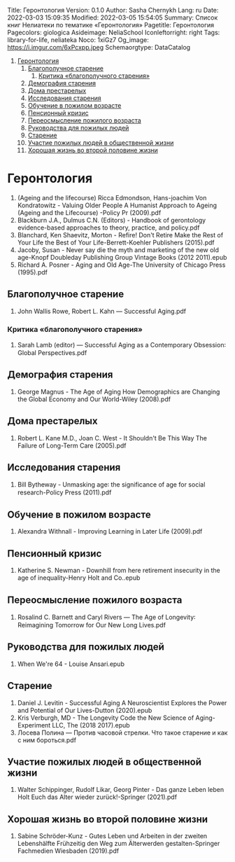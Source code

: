 Title: Геронтология
Version: 0.1.0
Author: Sasha Chernykh
Lang: ru
Date: 2022-03-03 15:09:35
Modified: 2022-03-05 15:54:05
Summary: Список книг Нелиатеки по тематике «Геронтология»
Pagetitle: Геронтология
Pagecolors: giologica
Asideimage: NeliaSchool
Iconleftorright: right
Tags: library-for-life, neliateka
Noco: 1xiGz7
Og_image: https://i.imgur.com/6xPcxpp.jpeg
Schemaorgtype: DataCatalog

<!-- MarkdownTOC -->

1. [Геронтология](#Геронтология)
	1. [Благополучное старение](#Благополучное-старение)
		1. [Критика «благополучного старения»](#Критика-«благополучного-старения»)
	1. [Демография старения](#Демография-старения)
	1. [Дома престарелых](#Дома-престарелых)
	1. [Исследования старения](#Исследования-старения)
	1. [Обучение в пожилом возрасте](#Обучение-в-пожилом-возрасте)
	1. [Пенсионный кризис](#Пенсионный-кризис)
	1. [Переосмысление пожилого возраста](#Переосмысление-пожилого-возраста)
	1. [Руководства для пожилых людей](#Руководства-для-пожилых-людей)
	1. [Старение](#Старение)
	1. [Участие пожилых людей в общественной жизни](#Участие-пожилых-людей-в-общественной-жизни)
	1. [Хорошая жизнь во второй половине жизни](#Хорошая-жизнь-во-второй-половине-жизни)

<!-- /MarkdownTOC -->

<a id="Геронтология"></a>
# Геронтология

1. (Ageing and the lifecourse) Ricca Edmondson, Hans-joachim Von Kondratowitz - Valuing Older People A Humanist Approach to Ageing (Ageing and the Lifecourse) -Policy Pr (2009).pdf
1. Blackburn J.A., Dulmus C.N. (Editors) - Handbook of gerontology evidence-based approaches to theory, practice, and policy.pdf
1. Blanchard, Ken Shaevitz, Morton - Refire! Don't Retire Make the Rest of Your Life the Best of Your Life-Berrett-Koehler Publishers (2015).pdf
1. Jacoby, Susan - Never say die the myth and marketing of the new old age-Knopf Doubleday Publishing Group Vintage Books (2012 2011).epub
1. Richard A. Posner - Aging and Old Age-The University of Chicago Press (1995).pdf

<a id="Благополучное-старение"></a>
## Благополучное старение

1. John Wallis Rowe, Robert L. Kahn — Successful Aging.pdf

<a id="Критика-«благополучного-старения»"></a>
### Критика «благополучного старения»

1. Sarah Lamb (editor) — Successful Aging as a Contemporary Obsession꞉ Global Perspectives.pdf

<a id="Демография-старения"></a>
## Демография старения

1. George Magnus - The Age of Aging How Demographics are Changing the Global Economy and Our World-Wiley (2008).pdf

<a id="Дома-престарелых"></a>
## Дома престарелых

1. Robert L. Kane M.D., Joan C. West - It Shouldn't Be This Way The Failure of Long-Term Care (2005).pdf

<a id="Исследования-старения"></a>
## Исследования старения

1. Bill Bytheway - Unmasking age꞉ the significance of age for social research-Policy Press (2011).pdf

<a id="Обучение-в-пожилом-возрасте"></a>
## Обучение в пожилом возрасте

1. Alexandra Withnall - Improving Learning in Later Life (2009).pdf

<a id="Пенсионный-кризис"></a>
## Пенсионный кризис

1. Katherine S. Newman - Downhill from here retirement insecurity in the age of inequality-Henry Holt and Co..epub

<a id="Переосмысление-пожилого-возраста"></a>
## Переосмысление пожилого возраста

1. Rosalind C. Barnett and Caryl Rivers — The Age of Longevity꞉ Reimagining Tomorrow for Our New Long Lives.pdf

<a id="Руководства-для-пожилых-людей"></a>
## Руководства для пожилых людей

1. When We're 64 - Louise Ansari.epub

<a id="Старение"></a>
## Старение

1. Daniel J. Levitin - Successful Aging A Neuroscientist Explores the Power and Potential of Our Lives-Dutton (2020).epub
1. Kris Verburgh, MD - The Longevity Code the New Science of Aging-Experiment LLC, The (2018 2017).epub
1. Лосева Полина — Против часовой стрелки. Что такое старение и как с ним бороться.pdf

<a id="Участие-пожилых-людей-в-общественной-жизни"></a>
## Участие пожилых людей в общественной жизни

1. Walter Schippinger, Rudolf Likar, Georg Pinter - Das ganze Leben leben Holt Euch das Alter wieder zurück!-Springer (2021).pdf

<a id="Хорошая-жизнь-во-второй-половине-жизни"></a>
## Хорошая жизнь во второй половине жизни

1. Sabine Schröder-Kunz - Gutes Leben und Arbeiten in der zweiten Lebenshälfte Frühzeitig den Weg zum Älterwerden gestalten-Springer Fachmedien Wiesbaden (2019).pdf
